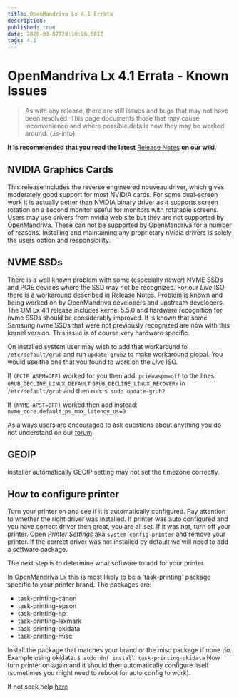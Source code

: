 ```yaml
---
title: OpenMandriva Lx 4.1 Errata
description: 
published: true
date: 2020-03-07T20:10:26.601Z
tags: 4.1
---
```


# OpenMandriva Lx 4.1 Errata - Known Issues

> As with any release, there are still issues and bugs that may not have been resolved. This page documents those that may cause inconvenience and where possible details how they may be worked around.
{.is-info}


**It is recommended that you read the latest** [Release Notes](/en/releases/omlx41/omlx41_release_notes) **on our wiki**.

## NVIDIA Graphics Cards
This release includes the reverse engineered nouveau driver, which gives moderately good support for most NVIDIA cards. For some dual-screen work it is actually better than NVIDIA binary driver as it supports screen rotation on a second monitor useful for monitors with rotatable screens.
Users may use drivers from nvidia web site but they are not supported by OpenMandriva. These can not be supported by OpenMandriva for a number of reasons.
Installing and maintaining any proprietary nVidia drivers is solely the users option and responsibility.

## NVME SSDs
There is a well known problem with some (especially newer) NVME SSDs and PCIE devices where the SSD may not be recognized. For our *Live* ISO there is a workaround described in [Release Notes](/en/releases/omlx41/omlx41_release_notes).
Problem is known and being worked on by OpenMandriva developers and upstream developers.
The OM Lx 4.1 release includes kernel 5.5.0 and hardware recognition for nvme SSDs should be considerably improved.
It is known that some Samsung nvme SSDs that were not previously recognized are now with this kernel version. This issue is of course very hardware specific.

On installed system user may wish to add that workaround to `/etc/default/grub` and run `update-grub2` to make workaround global. You would use the one that you found to work on the *Live* ISO.

If `(PCIE ASPM=OFF)` worked for you then add:
`pcie=aspm=off`
to the lines:
`GRUB_DECLINE_LINUX_DEFAULT`
`GRUB_DECLINE_LINUX_RECOVERY`
in 
`/etc/default/grub` 
and then run:
`$ sudo update-grub2`

If `(NVME APST=OFF)` worked then add instead:
`nvme_core.default_ps_max_latency_us=0`

As always users are encouraged to ask questions about anything you do not understand on our [forum](https://forum.openmandriva.org/).

## GEOIP
Installer automatically GEOIP setting may not set the timezone correctly.

## How to configure printer
Turn your printer on and see if it is automatically configured. Pay attention to whether the right driver was installed. If printer was auto configured and you have correct driver then great, you are all set.
If it was not, turn off your printer. Open *Printer Settings* aka `system-config-printer` and remove your printer.
If the correct driver was not installed by default we will need to add a software package.

The next step is to determine what software to add for your printer.

In OpenMandriva Lx this is most likely to be a 'task-printing' package specific to your printer brand. The packages are:
- task-printing-canon
- task-printing-epson
- task-printing-hp
- task-printing-lexmark
- task-printing-okidata
- task-printing-misc

Install the package that matches your brand or the misc package if none do. Example using okidata:
`$ sudo dnf install task-printing-okidata`
Now turn printer on again and it should then automatically configure itself (sometimes you might need to reboot for auto config to work).

If not seek help [here](https://forum.openmandriva.org/c/en/support)


